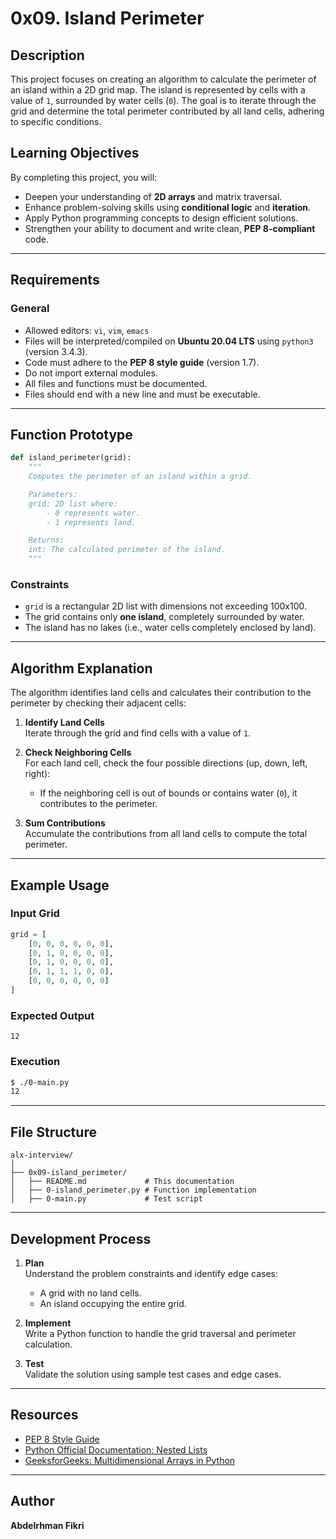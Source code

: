 # 0x09. Island Perimeter

## Description

This project focuses on creating an algorithm to calculate the perimeter of an island within a 2D grid map. The island is represented by cells with a value of `1`, surrounded by water cells (`0`). The goal is to iterate through the grid and determine the total perimeter contributed by all land cells, adhering to specific conditions.

## Learning Objectives

By completing this project, you will:

- Deepen your understanding of **2D arrays** and matrix traversal.
- Enhance problem-solving skills using **conditional logic** and **iteration**.
- Apply Python programming concepts to design efficient solutions.
- Strengthen your ability to document and write clean, **PEP 8-compliant** code.

---

## Requirements

### General

- Allowed editors: `vi`, `vim`, `emacs`
- Files will be interpreted/compiled on **Ubuntu 20.04 LTS** using `python3` (version 3.4.3).
- Code must adhere to the **PEP 8 style guide** (version 1.7).
- Do not import external modules.
- All files and functions must be documented.
- Files should end with a new line and must be executable.

---

## Function Prototype

```python
def island_perimeter(grid):
    """
    Computes the perimeter of an island within a grid.

    Parameters:
    grid: 2D list where:
        - 0 represents water.
        - 1 represents land.

    Returns:
    int: The calculated perimeter of the island.
    """
```

### Constraints

- `grid` is a rectangular 2D list with dimensions not exceeding 100x100.
- The grid contains only **one island**, completely surrounded by water.
- The island has no lakes (i.e., water cells completely enclosed by land).

---

## Algorithm Explanation

The algorithm identifies land cells and calculates their contribution to the perimeter by checking their adjacent cells:

1. **Identify Land Cells**  
   Iterate through the grid and find cells with a value of `1`.

2. **Check Neighboring Cells**  
   For each land cell, check the four possible directions (up, down, left, right):
   - If the neighboring cell is out of bounds or contains water (`0`), it contributes to the perimeter.

3. **Sum Contributions**  
   Accumulate the contributions from all land cells to compute the total perimeter.

---

## Example Usage

### Input Grid
```python
grid = [
    [0, 0, 0, 0, 0, 0],
    [0, 1, 0, 0, 0, 0],
    [0, 1, 0, 0, 0, 0],
    [0, 1, 1, 1, 0, 0],
    [0, 0, 0, 0, 0, 0]
]
```

### Expected Output
```
12
```

### Execution
```bash
$ ./0-main.py
12
```

---

## File Structure

```
alx-interview/
│
├── 0x09-island_perimeter/
│   ├── README.md             # This documentation
│   ├── 0-island_perimeter.py # Function implementation
│   ├── 0-main.py             # Test script
```

---

## Development Process

1. **Plan**  
   Understand the problem constraints and identify edge cases:
   - A grid with no land cells.
   - An island occupying the entire grid.

2. **Implement**  
   Write a Python function to handle the grid traversal and perimeter calculation.

3. **Test**  
   Validate the solution using sample test cases and edge cases.

---

## Resources

- [PEP 8 Style Guide](https://peps.python.org/pep-0008/)
- [Python Official Documentation: Nested Lists](https://docs.python.org/3/tutorial/datastructures.html#nested-list-comprehensions)
- [GeeksforGeeks: Multidimensional Arrays in Python](https://www.geeksforgeeks.org/python-using-2d-arrays-lists/)

---

## Author

**Abdelrhman Fikri**  
